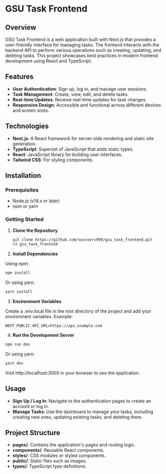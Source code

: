 # GSU Task Frontend

## Overview

GSU Task Frontend is a web application built with Next.js that provides a user-friendly interface for managing tasks. The frontend interacts with the backend API to perform various operations such as creating, updating, and deleting tasks. This project showcases best practices in modern frontend development using React and TypeScript.

## Features

- **User Authentication**: Sign up, log in, and manage user sessions.
- **Task Management**: Create, view, edit, and delete tasks.
- **Real-time Updates**: Receive real-time updates for task changes.
- **Responsive Design**: Accessible and functional across different devices and screen sizes.

## Technologies

- **Next.js**: A React framework for server-side rendering and static site generation.
- **TypeScript**: Superset of JavaScript that adds static types.
- **React**: JavaScript library for building user interfaces.
- **Tailwind CSS**: For styling components.

## Installation

### Prerequisites

- Node.js (v14.x or later)
- npm or yarn

### Getting Started

1. **Clone the Repository**

   ```bash
   git clone https://github.com/souravrs999/gsu_task_frontend.git
   cd gsu_task_frontend
   ```

2. **Install Dependencies**

Using npm:
```bash
npm install
```
Or using yarn:
```bash
yarn install
```
3. **Environment Variables**

Create a .env.local file in the root directory of the project and add your environment variables. Example:

```env
NEXT_PUBLIC_API_URL=https://api.example.com
```

4. **Run the Development Server**
```bash
npm run dev
```
Or using yarn:
```bash
yarn dev
```

Visit http://localhost:3000 in your browser to see the application.

## Usage
- **Sign Up / Log In**: Navigate to the authentication pages to create an account or log in.
- **Manage Tasks**: Use the dashboard to manage your tasks, including creating new ones, updating existing tasks, and deleting them.

## Project Structure
- **pages/**: Contains the application's pages and routing logic.
- **components/**: Reusable React components.
- **styles/**: CSS modules or styled components.
- **public/**: Static files such as images.
- **types/**: TypeScript type definitions.